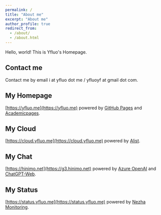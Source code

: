 ```yaml
---
permalink: /
title: "About me"
excerpt: "About me"
author_profile: true
redirect_from: 
  - /about/
  - /about.html
---
```


Hello, world! This is Yfluo's Homepage.

## Contact me
Contact me by email i at yfluo dot me / yfluoyf at gmail dot com.

## My Homepage
[https://yfluo.me](https://yfluo.me) powered by [GitHub Pages](https://pages.github.com) and [Academicpages](https://github.com/academicpages/academicpages.github.io).

## My Cloud
[https://cloud.yfluo.me](https://cloud.yfluo.me) powered by [Alist](https://alist.nn.ci).

## My Chat
[https://hinimo.net](https://g3.hinimo.net) powered by [Azure OpenAI](https://azure.microsoft.com/en-us/products/ai-services/openai-service) and [ChatGPT-Web](https://github.com/Chanzhaoyu/chatgpt-web).

## My Status
[https://status.yfluo.me](https://status.yfluo.me) powered by [Nezha Monitoring](https://nezha.wiki).
